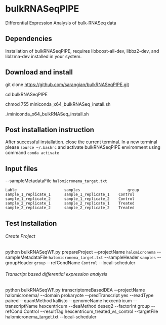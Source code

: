 # bulkRNASeqPIPE
Differential Expression Analysis of bulk-RNASeq data


## Dependencies

Installation of bulkRNASeqPIPE, requires libboost-all-dev, libbz2-dev, and liblzma-dev installed in your system.


## Download and install

git clone https://github.com/sarangian/bulkRNASeqPIPE.git

cd bulkRNASeqPIPE

chmod 755 miniconda_x64_bulkRNASeq_install.sh

./miniconda_x64_bulkRNASeq_install.sh


## Post installation instruction

After successful installation. close the current terminal. In a new terminal please `source ~/.bashrc`
and activate bulkRNASeqPIPE environment using command `conda activate`

## Input files
--sampleMetadataFile `halomicronema_target.txt`
```
Lable	                  samples	                  group
sample_1_replicate_1	  sample_1_replicate_1	  Control
sample_1_replicate_2	  sample_1_replicate_2	  Control
sample_2_replicate_1	  sample_2_replicate_1	  Treated
sample_2_replicate_2	  sample_2_replicate_2	  Treated
```

## Test Installation

###### Create Project
python bulkRNASeqWF.py prepareProject --projectName `halomicronema` --sampleMetadataFile `halomicronema_target.txt` --sampleHeader `samples` --groupHeader `group` --refCondName `Control` --local-scheduler


###### Transcript based differential expression analysis
python bulkRNASeqWF.py transcriptomeBasedDEA --projectName halomicronema/ --domain prokaryote --predTranscript yes --readType paired --quantMethod kallisto --genomeName hexcentricum --transcriptName hexcentricum --deaMethod deseq2 --factorInt group --refCond Control --resultTag hexcentricum_treated_vs_control --targetFile halomicronema_target.txt --local-scheduler

